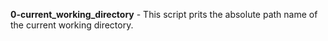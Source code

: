 **0-current_working_directory** - This script prits the absolute path name of the current working directory.
#